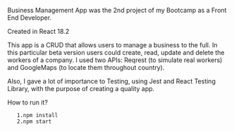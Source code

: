 Business Management App was the 2nd project of my Bootcamp as a Front End Developer. 

Created in React 18.2
 
This app is a CRUD that allows users to manage a business to the full. In this particular beta version users could create, read, update and delete the workers of a company. I used two APIs: Reqrest (to simulate real workers) and GoogleMaps (to locate them throughout country).

Also, I gave a lot of importance to Testing, using Jest and React Testing Library, with the purpose of creating a quality app.


How to run it?

       1.npm install
       2.npm start

  
